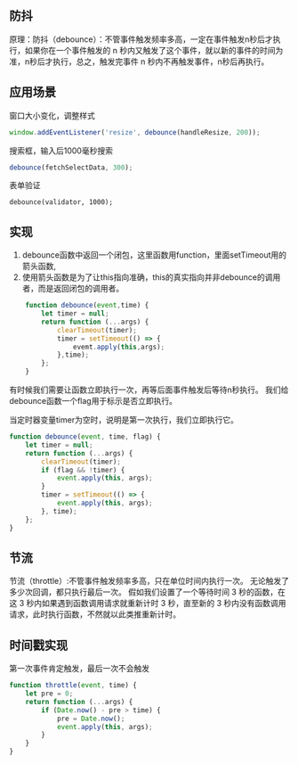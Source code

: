 ## 防抖
原理：防抖（debounce）：不管事件触发频率多高，一定在事件触发n秒后才执行，如果你在一个事件触发的 n 秒内又触发了这个事件，就以新的事件的时间为准，n秒后才执行，总之，触发完事件 n 秒内不再触发事件，n秒后再执行。

## 应用场景
窗口大小变化，调整样式
```js
window.addEventListener('resize', debounce(handleResize, 200));
```
搜索框，输入后1000毫秒搜索
```js
debounce(fetchSelectData, 300);
```
表单验证
```
debounce(validator, 1000);
```

## 实现
1. debounce函数中返回一个闭包，这里函数用function，里面setTimeout用的箭头函数,
2. 使用箭头函数是为了让this指向准确，this的真实指向并非debounce的调用者，而是返回闭包的调用者。

```js
    function debounce(event,time) {
        let timer = null;
        return function (...args) {
            clearTimeout(timer);
            timer = setTimeout(() => {
                evemt.apply(this,args);
            },time);
        };
    }
```

有时候我们需要让函数立即执行一次，再等后面事件触发后等待n秒执行。
我们给debounce函数一个flag用于标示是否立即执行。

当定时器变量timer为空时，说明是第一次执行，我们立即执行它。
```js
function debounce(event, time, flag) {
    let timer = null;
    return function (...args) {
        clearTimeout(timer);
        if (flag && !timer) {
            event.apply(this, args);
        }
        timer = setTimeout(() => {
            event.apply(this, args);
        }, time);
    };
}
```

## 节流
节流（throttle）:不管事件触发频率多高，只在单位时间内执行一次。
无论触发了多少次回调，都只执行最后一次。
假如我们设置了一个等待时间 3 秒的函数，在这 3 秒内如果遇到函数调用请求就重新计时 3 秒，直至新的 3 秒内没有函数调用请求，此时执行函数，不然就以此类推重新计时。


## 时间戳实现 
第一次事件肯定触发，最后一次不会触发
```js
function throttle(event, time) {
    let pre = 0;
    return function (...args) {
        if (Date.now() - pre > time) {
            pre = Date.now();
            event.apply(this, args);
        }
    }
}
```